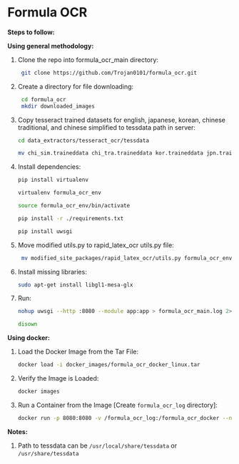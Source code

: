 # Formula OCR

**Steps to follow:**

**Using general methodology:**

1) Clone the repo into formula_ocr_main directory:
    ```bash
     git clone https://github.com/Trojan0101/formula_ocr.git
     ```

2) Create a directory for file downloading:
    ```bash
     cd formula_ocr
     mkdir downloaded_images
     ```
 
3) Copy tesseract trained datasets for english, japanese, korean, chinese traditional, and chinese simplified to tessdata path in server:
    ```bash
    cd data_extractors/tesseract_ocr/tessdata
    ```
    ```bash
    mv chi_sim.traineddata chi_tra.traineddata kor.traineddata jpn.traineddata eng.traineddata path/to/tessdata
     ```

4) Install dependencies:
    ```bash
    pip install virtualenv
    ```
    ```bash
    virtualenv formula_ocr_env
    ```
    ```bash
    source formula_ocr_env/bin/activate
    ```
    ```bash
    pip install -r ./requirements.txt
    ```
    ```bash
    pip install uwsgi
     ```

5) Move modified utils.py to rapid_latex_ocr utils.py file:
    ```bash
     mv modified_site_packages/rapid_latex_ocr/utils.py formula_ocr_env/<python_version>/site_packages/rapid_latex_ocr/utils.py
    ```

6) Install missing libraries:
   ```bash
   sudo apt-get install libgl1-mesa-glx
   ```
   
7) Run:
    ```bash
    nohup uwsgi --http :8080 --module app:app > formula_ocr_main.log 2>&1 &
     ```
    ```bash
    disown
    ```

**Using docker:**

1) Load the Docker Image from the Tar File:
    ```bash
    docker load -i docker_images/formula_ocr_docker_linux.tar
    ```

2) Verify the Image is Loaded:
    ```bash
    docker images
    ```

3) Run a Container from the Image [Create `formula_ocr_log` directory]:
    ```bash
    docker run -p 8080:8080 -v /formula_ocr_log:/formula_ocr_docker --name ocr formula_ocr_docker
    ```

**Notes:**

1) Path to tessdata can be `/usr/local/share/tessdata` or `/usr/share/tessdata`
